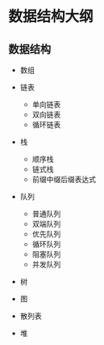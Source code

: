 # 数据结构大纲
## 数据结构

- 数组
- 链表
    - 单向链表
    - 双向链表
    - 循环链表

- 栈
    - 顺序栈
    - 链式栈
    - 前缀中缀后缀表达式
- 队列
    - 普通队列
    - 双端队列
    - 优先队列
    - 循环队列
    - 阻塞队列
    - 并发队列
- 树
- 图
- 散列表
- 堆
